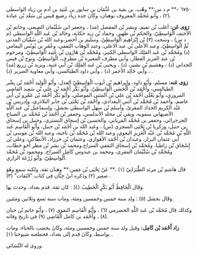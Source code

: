 ٦٧٥٠ -** م د س:** وهْب، بن بقية بن عُثْمَان بن سابور بن عُبَيد بن آدم بن زياد الواسطي (٢) ، وأبو مُحَمَّد المعروف بوهبان، وكَانَ جده زياد رضيع قيس بْن سَعْد بْن عبادة.

**رَوَى عَن:** أغلب بْن تميم، وبشر بْن المفضل (مد) ، وجعفر ابن سُلَيْمان الضبعي، وحاتم بْن الأَحنف الْوَاسِطِيّ، والحكم بْن ظهير، وحماد بْن زيد حكاية، وخالد بْن عَبد اللَّهِ الواسطي (م د س) ، وسحت (٣) بْن إِبْرَاهِيم الْوَاسِطِيّ، وسليم بن أخضر،وعبد الله بْن سُفْيَان المدني ثُمَّ الْوَاسِطِيّ، وعبد الأعلى بْن عبد الاعلى، وعبد الوهاب الثقفي، وعُمَر بن يُونُس اليمامي (د) ومُحَمَّد بْن عَبد المَلِك الواسطي الكبير، ومُحَمَّد بْن هَارُون بْن عُبَيد الْوَاسِطِيّ، ومرحوم بْن عبد العزيز العطار، وأبي مطرف المغيرة بْن مطرف، الْوَاسِطِيّ، ونوح بْن قيس الحداني (د) ، وهشيم بْن بشير، (د) ، ويحيى بْن عَبد المَلِك بْن أَبي غنية، ويزيد بْن زريع (مد) ، وأبي خَالِد الأحمر (د) ، وأبي داود الطيالسي، وأبي معاوية الضرير (د) .

**رَوَى عَنه:** مسلم، وأَبُو داود، وإبراهيم بْن أيوب الْوَاسِطِيّ العدل، وأَبُو الْوَلِيد أَحْمَد بْن بِشْر الطيالسي، وأَحْمَد بْن الْحَسَن الْوَاسِطِيّ، وأَبُو بَكْر أَحْمَد بْن علي بْن سَعِيد القاضي المروزي، وأَبُو يَعْلَى أَحْمَد بْن علي بْن المثنى الموصلي، وأَبُو بَكْر أَحْمَد بْن عَمْرو بْن أَبي عاصم، وأحمد بْن مُحَمَّد بْن أَنَس البغدادي، وأَحْمَد بْن يَحْيَى بْن جابر البلاذري، وإدريس بْن عَبْد الكريم الحداد المقرئ، وأسلم بْن سهل الواسطي بحشل، وإسماعيل بْن عَبد اللَّهِ الأصبهاني سمويه، وبقي بْن مخلد الأندلسي، وجعفر بْن أَحْمَدَ بْن مُحَمَّد بن الصباح الجرجرائي، وجعفر بن مُحَمَّد الفريابي، والحسين بْن إسحاق التستري، وحنبل بن إسحاق بن حنبل، وزكريا بْن يَحْيَى السجزي (س) ، وعَبد الله بن أَحْمَد بْن حنبل، وأَبُو الْقَاسِم عَبد اللَّهِ بْن مُحَمَّد بْن عَبْد الْعَزِيزِ البغوي، وعبد الله بْن مُحَمَّد بْن ناجية، وعبد الله بْن موسى بْن أَبي عثمان البزاز، وعبدان بْن أَحْمَد الأهوازي، وعثمان بْن خرزاذ، الأنطاكي، وعلي بْن إِسْحَاق بْن زاطيا، ومُحَمَّد بْن إسحاق الثقفي السراج.ومحمد بْن بشر بْن مطر أخو خطاب، ومُحَمَّد بْن سُلَيْمان المقري، ومحمد بن عبدوس كَامِل السراج، ومحمود بْن مُحَمَّد الْوَاسِطِيّ، وأَبُو زُرْعَة الرازي.

قال هاشم بْن مرثد الطَّبَرَانِيّ (١) ،** عَنْ يَحْيَى بْن مَعِين:** وهبان ثقة، ولكنه سمع وهُوَ صغير (٢) وذكره ابنُ حِبَّان فِي كتاب "الثقات" (٣) .

وَقَال الْحَافِظُ أَبُو بَكْرٍ الْخَطِيبُ (٤) : كان ثقة، قدم بغداد، وحدث بها.

وَقَال بحشل (٥) : ولد سنة خمس وخمسين ومئة، ومات سنة تسع وثلاثين ومئتين.

وكذلك قال مُحَمَّد بْن عَبد اللَّهِ الحضرمي (٦) ، وأَبُو الْقَاسِم البغوي (٧) ، وأَبُو حاتم بْن حبان (٨) ، وأَحْمَد بن كامل الْقَاضِي (٩) في تاريخ وفاته.

**زاد أَحْمَد بْن كَامِل:** وقيل ولد سنة خمس وخمسين ومئة، وكَانَ يخضب بالحناء، ومات بواسط، وكَانَ قدم إلى بغداد، فحملعنه شيوخنا (١) .

وروى له النَّسَائي.